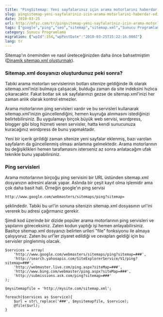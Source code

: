 ```yaml
---
title: "PingSitemap: Yeni sayfalarınız için arama motorlarını haberdar edin"
slug: pingsitemap-yeni-sayfalariniz-icin-arama-motorlarini-haberdar-edin
date: 2010-03-25
url: http://mfyz.com/tr/pingsitemap-yeni-sayfalariniz-icin-arama-motorlarini-haberdar-edin/
tags: ["google","ping","seo","sitemap","sitemap.xml","Sunucu Programlama"]
category: Sunucu Programlama
migration: {"wpId":154,"wpPostDate":"2010-03-25T15:22:16.000Z"}
lang: tr
---
```


Sitemap'ın öneminden ve nasıl üreteceğinizden daha önce bahsetmiştim ([Dinamik sitemap.xml oluşturmak](https://tr.mfyz.com/dinamik-sitemapxml-olusturmak)).

### Sitemap.xml dosyanızı oluşturdunuz peki sonra?

Tabiki arama motorları servislerinin botları sitenize geldiğinde ilk olarak sitemap.xml'inizi bulmaya çalışacak, bulduğu zaman da site indeksini hızlıca çıkaracaktır. Fakat botlar sık sık sayfalarınızı gezse de sitemap.xml'inizi her zaman anlık olarak kontrol etmezler.

Arama motorlarının ping servisleri vardır ve bu servisleri kullanarak sitemap.xml'inizin güncellendiğini, hemen kuyruğa alınmasını istediğinizi belirtebilirsiniz. Bu uygulamayı birçok büyük web servisi, wordpress, blogger gibi blog hizmeti veren servisler, hatta kendi sunucunuza kuracağınız wordpress de bunu yapmaktadır.

Yeni bir içerik girildiği zaman sitenize yeni sayfalar eklenmiş, bazı varolan sayfaların da güncellenmiş olması anlamına gelmektedir. Arama motorlarının bu değişiklikleri hemen tarafamasını isterseniz az sonra anlatacağım ufak teknikle bunu yapabilirsiniz.

### Ping servisleri

Arama motorlarının birçoğu ping servisini bir URL üstünden sitemap.xml dosyanızın adresini alarak yapar. Aslında bir çeşit kayıt olma işlemidir ama çok daha basit hali. Örneğin google'ın ping servisi

```
http://www.google.com/webmasters/sitemaps/ping?sitemap=
```

şeklindedir. Tabiki bu url'in sonuna sitenizin sitemap.xml dosyasının url'ini vererek bu adresi çağırmanız gerekir.

Şimdi kod üzerinde bir dizide popüler arama motorlarının ping servisleri ve yapılarını göreceksiniz. Zaten kodun yaptığı işi hemen anlayabilirsiniz. Basitçe sitemap.xml dosyanızı belirten urlleri "file" fonksiyonu ile almaya çalışıyoruz. Zaten bu url'ler ziyaret edildiği ve cevapları geldiği için bu servisler pinglenmiş olacak.

```
$services = array(
	'http://www.google.com/webmasters/sitemaps/ping?sitemap=###',
	'http://search.yahooapis.com/SiteExplorerService/V1/ping?sitemap=###',
	'http://webmaster.live.com/ping.aspx?siteMap=###',
	'http://www.bing.com/webmaster/ping.aspx?siteMap=###',
	'http://submissions.ask.com/ping?sitemap=###'
);

$mysitemapfile = 'http://mysite.com/sitemap.xml';

foreach($services as $service){
	$url = str\_replace('###', $mysitemapfile, $service);
	@file($url);
}

```